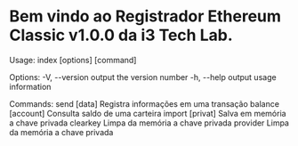 # Bem vindo ao Registrador Ethereum Classic v1.0.0 da i3 Tech Lab.
Usage: index [options] [command]

Options:
  -V, --version      output the version number
  -h, --help         output usage information

Commands:
  send [data]        Registra informações em uma transação
  balance [account]  Consulta saldo de uma carteira
  import [privat]    Salva em memória a chave privada
  clearkey           Limpa da memória a chave privada
  provider           Limpa da memória a chave privada